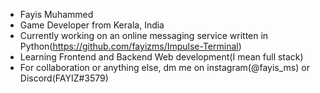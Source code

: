 - Fayis Muhammed
- Game Developer from Kerala, India
- Currently working on an online messaging service written in Python(https://github.com/fayizms/Impulse-Terminal)
- Learning Frontend and Backend Web development(I mean full stack)
- For collaboration or anything else, dm me on instagram(@fayis_ms) or Discord(FAYIZ#3579)
